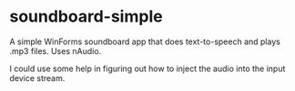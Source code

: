 # soundboard-simple

A simple WinForms soundboard app that does text-to-speech and plays .mp3 files.  Uses nAudio.

I could use some help in figuring out how to inject the audio into the input device stream.
